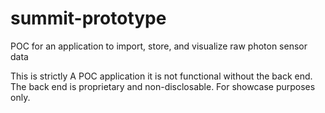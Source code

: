 # summit-prototype
POC for an application to import, store, and visualize raw photon sensor data


This is strictly A POC application it is not functional without the back end. The back end is proprietary and non-disclosable. For showcase purposes only.
